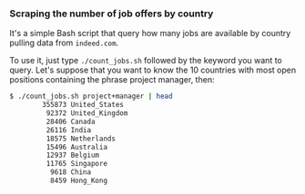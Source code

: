 ### Scraping the number of job offers by country

It's a simple Bash script that query how many jobs are available by country pulling data from `indeed.com`.

To use it, just type `./count_jobs.sh` followed by the keyword you want to query. Let's suppose that you want to know the 10 countries with most open positions containing the phrase project manager, then:

```bash
$ ./count_jobs.sh project+manager | head
        355873 United_States
         92372 United_Kingdom
         28406 Canada
         26116 India
         18575 Netherlands
         15496 Australia
         12937 Belgium
         11765 Singapore
          9618 China
          8459 Hong_Kong
```
